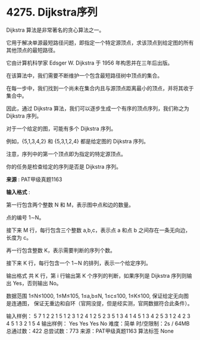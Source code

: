# 4275. Dijkstra序列

Dijkstra 算法是非常著名的贪心算法之一。

它用于解决单源最短路径问题，即指定一个特定源顶点，求该顶点到给定图的所有其他顶点的最短路径。

它由计算机科学家 Edsger W. Dijkstra 于 1956 年构思并在三年后出版。

在该算法中，我们需要不断维护一个包含最短路径树中顶点的集合。

在每一步中，我们找到一个尚未在集合内且与源顶点距离最小的顶点，并将其收于集合中。

因此，通过 Dijkstra 算法，我们可以逐步生成一个有序的顶点序列，我们称之为 Dijkstra 序列。

对于一个给定的图，可能有多个 Dijkstra 序列。

例如，{5,1,3,4,2} 和 {5,3,1,2,4} 都是给定图的 Dijkstra 序列。

注意，序列中的第一个顶点即为指定的特定源顶点。

你的任务是检查给定的序列是否是 Dijkstra 序列。

**来源** : PAT甲级真题1163


**输入格式** :

第一行包含两个整数 N 和 M，表示图中点和边的数量。

点的编号 1∼N。

接下来 M 行，每行包含三个整数 a,b,c，表示点 a 和点 b 之间存在一条无向边，长度为 c。

再一行包含整数 K，表示需要判断的序列个数。

接下来 K 行，每行包含一个 1∼N 的排列，表示一个给定序列。

输出格式
共 K 行，第 i 行输出第 K 个序列的判断，如果序列是 Dijkstra 序列则输出 Yes，否则输出 No。

数据范围
1≤N≤1000,
1≤M≤105,
1≤a,b≤N,
1≤c≤100,
1≤K≤100,
保证给定无向图是连通图，
保证无重边和自环（官网没提，但是经实测，官网数据符合此条件）。

输入样例：
5 7
1 2 2
1 5 1
2 3 1
2 4 1
2 5 2
3 5 1
3 4 1
4
5 1 3 4 2
5 3 1 2 4
2 3 4 5 1
3 2 1 5 4
输出样例：
Yes
Yes
Yes
No
难度：简单
时/空限制：2s / 64MB
总通过数：422
总尝试数：773
来源：PAT甲级真题1163
算法标签
None